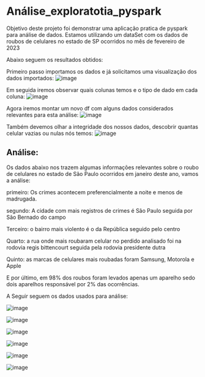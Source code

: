 # Análise_exploratotia_pyspark
Objetivo deste projeto foi demonstrar uma aplicação pratica de pyspark para análise de dados.
Estamos utilizando um dataSet com os dados de roubos de celulares no estado de SP ocorridos no mês de fevereiro de 2023

Abaixo seguem os resultados obtidos:

Primeiro passo importamos os dados e já solicitamos uma visualização dos dados importados:
![image](https://user-images.githubusercontent.com/117185803/231448267-d45dc34e-fd4b-4cb2-b61a-17d4ace17918.png)


Em seguida iremos observar quais colunas temos e o tipo de dado em cada coluna:
![image](https://user-images.githubusercontent.com/117185803/231448796-c2ba4b4f-74b3-4ebc-9f88-f3bb8928c759.png)

Agora iremos montar um novo df com alguns dados considerados relevantes para esta análise:
![image](https://user-images.githubusercontent.com/117185803/231449225-45aa529b-938b-4e53-8a4d-63f35a736cb5.png)

Também devemos olhar a integridade dos nossos dados, descobrir quantas celular vazias ou nulas nós temos:
![image](https://user-images.githubusercontent.com/117185803/231451687-701929cc-326f-4611-91f3-40500ce2174a.png)

## Análise: 

Os dados abaixo nos trazem algumas informações relevantes sobre o roubo de celulares no estado de São Paulo ocorridos em janeiro deste ano, vamos a análise: 

primeiro: Os crimes acontecem preferencialmente a noite e menos de madrugada. 

segundo: A cidade com mais registros de crimes é São Paulo seguida por São Bernado do campo 

Terceiro: o bairro mais violento é o da República seguido pelo centro 

Quarto: a rua onde mais roubaram celular no perdido analisado foi na rodovia regis bittencourt seguida pela rodovia presidente dutra 

Quinto: as marcas de celulares mais roubadas foram Samsung, Motorola e Apple 

E por último, em 98% dos roubos foram levados apenas um aparelho sedo dois aparelhos responsável por 2% das ocorrências. 

A Seguir seguem os dados usados para análise:

![image](https://user-images.githubusercontent.com/117185803/231450593-f9f95471-ec68-4e5c-9180-68f5bb8b9203.png)

![image](https://user-images.githubusercontent.com/117185803/231450821-ed1187eb-336c-4346-915b-174ac0ff31f7.png)

![image](https://user-images.githubusercontent.com/117185803/231450923-7c00ef67-dd05-470a-b8d8-bcd437df6ad4.png)

![image](https://user-images.githubusercontent.com/117185803/231451060-05b6dd0f-a878-4d6c-834f-40d62f48cf98.png)

![image](https://user-images.githubusercontent.com/117185803/231451137-53b941bf-4992-4539-967b-8c35002a6b3e.png)

![image](https://user-images.githubusercontent.com/117185803/231451263-b8b73b2f-2a82-4565-8ac5-559c3e915590.png)






